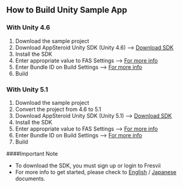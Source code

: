 ## How to Build Unity Sample App


### With Unity 4.6
1. Download the sample project
2. Download AppSteroid Unity SDK (Unity 4.6) --> [Download SDK](https://fresvii.com/downloads)
3. Install the SDK
4. Enter appropriate value to FAS Settings --> [For more info](https://github.com/fresvii/appsteroid-sdk-unity-documents/blob/master/en/GetStarted.md)
5. Enter Bundle ID on Build Settings --> [For more info](https://github.com/fresvii/appsteroid-sdk-unity-documents/blob/master/en/GetStarted.md)
6. Build

### With Unity 5.1
1. Download the sample project
2. Convert the project from 4.6 to 5.1
3. Download AppSteroid Unity SDK (Unity 5.1) --> [Download SDK](https://fresvii.com/downloads)
4. Install the SDK
5. Enter appropriate value to FAS Settings --> [For more info](https://github.com/fresvii/appsteroid-sdk-unity-documents/blob/master/en/GetStarted.md)
6. Enter Bundle ID on Build Settings --> [For more info](https://github.com/fresvii/appsteroid-sdk-unity-documents/blob/master/en/GetStarted.md)
7. Build

####Important Note
* To download the SDK, you must sign up or login to Fresvii
* For more info to get started, please check to [English](https://github.com/fresvii/appsteroid-sdk-unity-documents/blob/master/en/AppSteroidSDK.md) / [Japanese](https://github.com/fresvii/appsteroid-sdk-unity-documents/blob/master/ja/AppSteroidSDK.md) documents.
